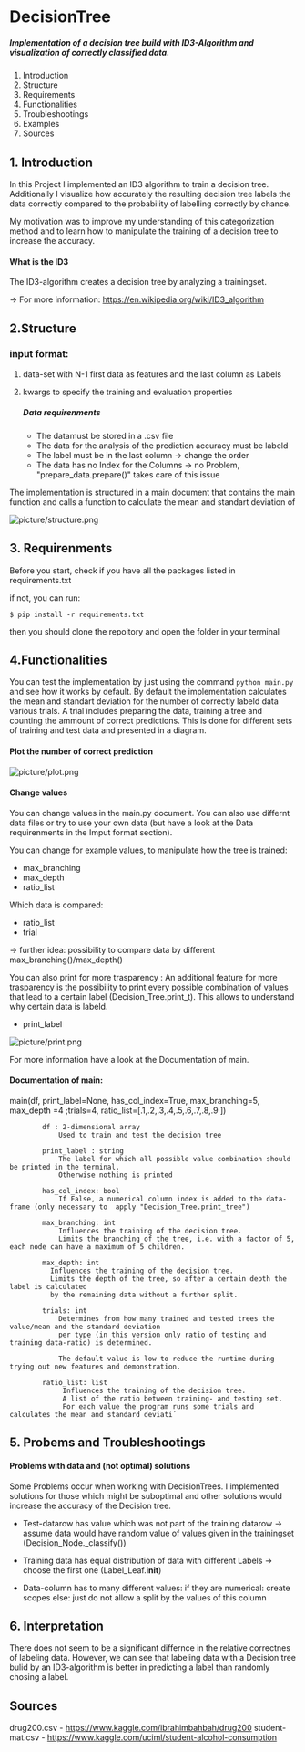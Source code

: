 # DecisionTree
##### Implementation of a decision tree build with ID3-Algorithm and visualization of correctly classified data.

1. Introduction
2. Structure
3. Requirements
4. Functionalities
5. Troubleshootings
6. Examples
7. Sources

## 1. Introduction
In this Project I implemented an ID3 algorithm to train a decision tree.
Additionally I visualize how accurately the resulting decision tree
labels the data correctly compared to the probability of labelling correctly by chance.

My motivation was to improve my understanding of this categorization method
and to learn how to manipulate the training of a decision tree to increase the accuracy.

#### What is the ID3
The ID3-algorithm creates a decision tree by analyzing a trainingset.

-> For more information:  https://en.wikipedia.org/wiki/ID3_algorithm 

## 2.Structure

### input format:

1) data-set with N-1 first data as features and the last column as Labels
2) kwargs to specify the training and evaluation properties    

      ##### Data requirenments
      - The datamust be stored in a .csv file
      - The data for the analysis of the prediction accuracy must be labeld
      - The label must be in the last column -> change the order
      - The data has no Index for the Columns -> no Problem, "prepare_data.prepare()" takes care of this issue

The implementation is structured in a main document that contains the main function
and calls a function to calculate the mean and standart deviation of


![picture/structure.png](picture/structure.png)


## 3. Requirenments

Before you start, check if you have all the packages listed in requirements.txt

if not, you can run:

    $ pip install -r requirements.txt

then you should clone the repoitory and open the folder in your terminal

## 4.Functionalities

You can test the implementation by just using the command `python main.py` and see how it works by default.
By default the implementation calculates the mean and standart deviation for the number of correctly labeld data various trials.
A trial includes preparing the data, training a tree and counting the ammount of correct predictions.
This is done for different sets of training and test data and presented in a diagram.


#### Plot the number of correct prediction


![picture/plot.png](picture/plot.png)


#### Change values
You can change values in the main.py document.
You can also use differnt data files or try to  use your own data (but have a look at the Data requirenments in the Imput format section).

 You can change for example values, to manipulate how the tree is trained:
- max_branching
- max_depth
- ratio_list 

Which data is compared:
- ratio_list
- trial

-> further idea: possibility to compare data by different max_branching()/max_depth()

You can also print for more trasparency :
An additional feature for more trasparency is the possibility to print every possible combination of values that lead to a certain label (Decision_Tree.print_t).
This allows to understand why certain data is labeld.
- print_label

![picture/print.png](picture/print.png)

For more information have a look at the Documentation of main.

#### Documentation of main:
main(df, print_label=None, has_col_index=True, max_branching=5, max_depth =4 ;trials=4, ratio_list=[.1,.2,.3,.4,.5,.6,.7,.8,.9 ])

         
            df : 2-dimensional array
                Used to train and test the decision tree
                
            print_label : string
                The label for which all possible value combination should be printed in the terminal.
                Otherwise nothing is printed

            has_col_index: bool
                If False, a numerical column index is added to the data-frame (only necessary to  apply "Decision_Tree.print_tree")

            max_branching: int
                Influences the training of the decision tree.
                Limits the branching of the tree, i.e. with a factor of 5, each node can have a maximum of 5 children.

            max_depth: int
              Influences the training of the decision tree.
              Limits the depth of the tree, so after a certain depth the label is calculated
              by the remaining data without a further split.

            trials: int
                Determines from how many trained and tested trees the value/mean and the standard deviation
                per type (in this version only ratio of testing and training data-ratio) is determined.

                The default value is low to reduce the runtime during trying out new features and demonstration.

            ratio_list: list
                 Influences the training of the decision tree.
                 A list of the ratio between training- and testing set.
                 For each value the program runs some trials and calculates the mean and standard deviati´



## 5. Probems and Troubleshootings

#### Problems with data and (not optimal) solutions
Some Problems occur when working with DecisionTrees.
I implemented solutions for those which might be suboptimal and other solutions
would increase the accuracy of the Decision tree.

- Test-datarow has value which was not part of the training datarow
-> assume data would have random value of values given in the trainingset (Decision_Node._classify())

- Training data has equal distribution of data with different Labels
-> choose the first one (Label_Leaf.__init__)

- Data-column has to many different values:
  if they are numerical: create scopes
  else: just do not allow a split by the values of this column
  
## 6. Interpretation
There does not seem to be a significant differnce in the relative correctnes of labeling data. However, we can see that labeling data with a Decision tree bulid by an ID3-algorithm is better in predicting a label than randomly chosing a label. 


## Sources
drug200.csv - https://www.kaggle.com/ibrahimbahbah/drug200
student-mat.csv - https://www.kaggle.com/uciml/student-alcohol-consumption



